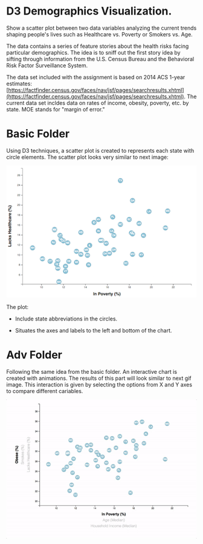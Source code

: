 # D3 Demographics Visualization. 
Show a scatter plot between two data variables analyzing the current trends shaping people's lives such as Healthcare vs. Poverty or Smokers vs. Age.

The data contains a series of feature stories about the health risks facing particular demographics. The idea is to sniff out the first story idea by sifting through information from the U.S. Census Bureau and the Behavioral Risk Factor Surveillance System.

The data set included with the assignment is based on 2014 ACS 1-year estimates:
[https://factfinder.census.gov/faces/nav/jsf/pages/searchresults.xhtml](https://factfinder.census.gov/faces/nav/jsf/pages/searchresults.xhtml). The current data set incldes data on rates of income, obesity, poverty, etc. by state. MOE stands for "margin of error."

# Basic Folder

Using D3 techniques, a scatter plot is created to represents each state with circle elements. The scatter plot looks very similar to next image:

![scatter](images/scatter.png)

The plot:
* Include state abbreviations in the circles.

* Situates the axes and labels to the left and bottom of the chart.

# Adv Folder

Following the same idea from the basic folder. 
An interactive chart is created with animations. The results of this part will look similar to next gif image. This interaction is given by selecting the options from X and Y axes to compare different cariables.

![animated-scatter](images/animated-scatter.gif)



